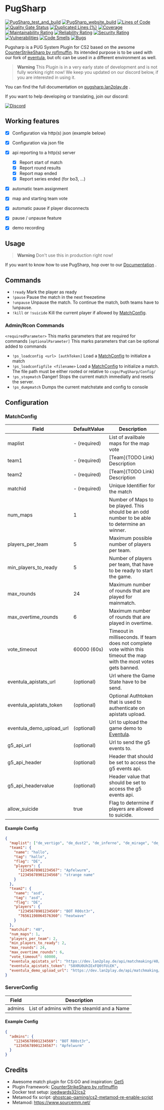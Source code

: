# PugSharp

[![PugSharp_test_and_build](https://github.com/Lan2Play/PugSharp/actions/workflows/test_and_build.yml/badge.svg)](https://github.com/Lan2Play/PugSharp/actions/workflows/test_and_build.yml)
[![PugSharp_website_build](https://github.com/Lan2Play/PugSharp/actions/workflows/website_build.yml/badge.svg)](https://github.com/Lan2Play/PugSharp/actions/workflows/website_build.yml)
[![Lines of Code](https://sonarcloud.io/api/project_badges/measure?project=Lan2Play_PugSharp&metric=ncloc)](https://sonarcloud.io/summary/new_code?id=Lan2Play_PugSharp)
[![Quality Gate Status](https://sonarcloud.io/api/project_badges/measure?project=Lan2Play_PugSharp&metric=alert_status)](https://sonarcloud.io/summary/new_code?id=Lan2Play_PugSharp)
[![Duplicated Lines (%)](https://sonarcloud.io/api/project_badges/measure?project=Lan2Play_PugSharp&metric=duplicated_lines_density)](https://sonarcloud.io/summary/new_code?id=Lan2Play_PugSharp)
[![Coverage](https://sonarcloud.io/api/project_badges/measure?project=Lan2Play_PugSharp&metric=coverage)](https://sonarcloud.io/summary/new_code?id=Lan2Play_PugSharp)
[![Maintainability Rating](https://sonarcloud.io/api/project_badges/measure?project=Lan2Play_PugSharp&metric=sqale_rating)](https://sonarcloud.io/summary/new_code?id=Lan2Play_PugSharp)
[![Reliability Rating](https://sonarcloud.io/api/project_badges/measure?project=Lan2Play_PugSharp&metric=reliability_rating)](https://sonarcloud.io/summary/new_code?id=Lan2Play_PugSharp)
[![Security Rating](https://sonarcloud.io/api/project_badges/measure?project=Lan2Play_PugSharp&metric=security_rating)](https://sonarcloud.io/summary/new_code?id=Lan2Play_PugSharp)
[![Vulnerabilities](https://sonarcloud.io/api/project_badges/measure?project=Lan2Play_PugSharp&metric=vulnerabilities)](https://sonarcloud.io/summary/new_code?id=Lan2Play_PugSharp)
[![Code Smells](https://sonarcloud.io/api/project_badges/measure?project=Lan2Play_PugSharp&metric=code_smells)](https://sonarcloud.io/summary/new_code?id=Lan2Play_PugSharp)
[![Bugs](https://sonarcloud.io/api/project_badges/measure?project=Lan2Play_PugSharp&metric=bugs)](https://sonarcloud.io/summary/new_code?id=Lan2Play_PugSharp)

<!-- [![Translation status](https://translate.lan2play.de/widgets/netevent-client/-/netevent-client/svg-badge.svg)](https://translate.lan2play.de/engage/netevent-client/) -->

Pugsharp is a PUG System Plugin for CS2 based on the awsome [CounterStrikeSharp by roflmuffin](https://github.com/roflmuffin/CounterStrikeSharp). Its intended purpose is to be used with our fork of [eventula](https://github.com/Lan2Play/eventula-manager), but ofc can be used in a different environment as well.

> **Warning**
> This Plugin is in a very early state of development and is not fully working right now! We keep you updated on our discord below, if you are interested in using it.

You can find the full documentation on [pugsharp.lan2play.de](https://pugsharp.lan2play.de) .

If you want to help developing or translating, join our discord:

[![Discord](https://discordapp.com/api/guilds/748086853449810013/widget.png?style=banner3)](https://discord.gg/zF5C9WPWFq)

## Working features

- [x] Configuration via http(s) json (example below)
- [x] Configuration via json file
- [x] api reporting to a http(s) server
  - [x] Report start of match
  - [x] Report round results
  - [x] Report map ended
  - [x] Report series ended (for bo3, ...)
- [x] automatic team assignment
- [x] map and starting team vote
- [x] automatic pause if player disconnects
- [x] pause / unpause feature
- [x] demo recording


## Usage

> **Warning**
> Don't use this in production right now!

If you want to know how to use PugSharp, hop over to our [Documentation](https://pugsharp.lan2play.de) .

## Commands

- `!ready` Mark the player as ready
- `!pause` Pause the match in the next freezetime
- `!unpause` Unpause the match. To continue the match, both teams have to !unpause.
- `!kill` or `!suicide` Kill the current player if allowed by [MatchConfig](#MatchConfig).

### Admin/Rcon Commands

`<requiredParameter>` This marks parameters that are required for commands
`[optionalParameter]` This marks parameters that can be optional added to commands

- `!ps_loadconfig <url> [authToken]` Load a [MatchConfig](#MatchConfig) to initialize a match
- `!ps_loadconfigfile <filename>` Load a [MatchConfig](#MatchConfig) to initialize a match. The file path must be either rooted or relative to `csgo/PugSharp/Config/`
- `!ps_stopmatch` Danger! Stops the current match immediatly and resets the server.
- `!ps_dumpmatch` Dumps the current matchstate and config to console

## Configuration

### MatchConfig

| Field                    | DefaultValue | Description                                                                                                          |
| ------------------------ | ------------ | -------------------------------------------------------------------------------------------------------------------- |
| maplist                  | - (required) | List of availbale maps for the map vote                                                                              |
| team1                    | - (required) | [Team](TODO Link) Description                                                                                        |
| team2                    | - (required) | [Team](TODO Link) Description                                                                                        |
| matchid                  | - (required) | Unique Identifier for the match                                                                                      |
| num_maps                 | 1            | Number of Maps to be played. This should be an odd number to be able to determine an winner.                         |
| players_per_team         | 5            | Maximum possible number of players per team.                                                                         |
| min_players_to_ready     | 5            | Number of players per team, that have to be ready to start the game.                                                 |
| max_rounds               | 24           | Maximum number of rounds that are played for mainmatch.                                                              |
| max_overtime_rounds      | 6            | Maximum number of rounds that are played in overtime.                                                                |
| vote_timeout             | 60000 (60s)  | Timeout in milliseconds. If team does not complete vote within this timeout the map with the most votes gets banned. |
| eventula_apistats_url    | (optional)   | Url where the Game State have to be send.                                                                            |
| eventula_apistats_token  | (optional)   | Optional Authtoken that is used to authenticate on apistats upload.                                                  |
| eventula_demo_upload_url | (optional)   | Url to upload the game demo to [Eventula](https://github.com/Lan2Play/eventula-manager).                             |
| g5_api_url               | (optional)   | Url to send the g5 events to.                                                                                        |
| g5_api_header            | (optional)   | Header that should be set to access the g5 events api.                                                               |
| g5_api_headervalue       | (optional)   | Header value that should be set to access the g5 events api.                                                         |
| allow_suicide            | true         | Flag to determine if players are allowed to suicide.                                                                 |

#### Example Config

```json
{
  "maplist": ["de_vertigo", "de_dust2", "de_inferno", "de_mirage", "de_nuke", "de_overpass", "de_ancient"],
  "team1": {
    "name": "hallo",
    "tag": "hallo",
    "flag": "DE",
    "players": {
      "12345678901234567": "Apfelwurm",
      "12345678901234568": "strange name"
    }
  },
  "team2": {
    "name": "asd",
    "tag": "asd",
    "flag": "DE",
    "players": {
      "12345678901234569": "BOT R00st3r",
      "76561198064576360": "heatwave"
    }
  },
  "matchid": "40",
  "num_maps": 1,
  "players_per_team": 2,
  "min_players_to_ready": 2,
  "max_rounds": 24,
  "max_overtime_rounds": 6,
  "vote_timeout": 60000,
  "eventula_apistats_url": "https://dev.lan2play.de/api/matchmaking/40/",
  "eventula_apistats_token": "S0XRU0UhIExFQ0tFUiEK",
  "eventula_demo_upload_url": "https://dev.lan2play.de/api/matchmaking/40/demo"
}
```

### ServerConfig

| Field  | Description                                |
| ------ | ------------------------------------------ |
| admins | List of admins with the steamId and a Name |

#### Example Config

```json
{
  "admins": {
    "12345678901234569": "BOT R00st3r",
    "12345678901234567": "Apfelwurm"
  }
}
```

<!--
## Tanslation

[![Translation status](https://translate.lan2play.de/widgets/eventula-manager/-/multi-auto.svg)](https://translate.lan2play.de/engage/eventula-manager/) -->



## Credits

* Awesome match plugin for CS:GO and inspiration: [Get5](https://github.com/splewis/get5)
* Plugin Framework: [CounterStrikeSharp by roflmuffin](https://github.com/roflmuffin/CounterStrikeSharp)
* Docker test setup: [joedwards32/cs2](https://github.com/joedwards32/CS2)
* Metamod fix script: [ghostcap-gaming/cs2-metamod-re-enable-script](https://github.com/ghostcap-gaming/cs2-metamod-re-enable-script)
* Metamod: https://www.sourcemm.net/